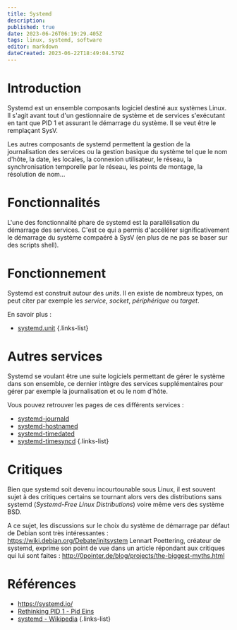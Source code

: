 ```yaml
---
title: Systemd
description: 
published: true
date: 2023-06-26T06:19:29.405Z
tags: linux, systemd, software
editor: markdown
dateCreated: 2023-06-22T18:49:04.579Z
---
```


# Introduction
Systemd est un ensemble composants logiciel destiné aux systèmes Linux. Il s'agit avant tout d'un gestionnaire de système et de services s'exécutant en tant que PID 1 et assurant le démarrage du système. Il se veut être le remplaçant SysV.

Les autres composants de systemd permettent la gestion de la journalisation des services ou la gestion basique du système tel que le nom d'hôte, la date, les locales, la connexion utilisateur, le réseau, la synchronisation temporelle par le réseau, les points de montage, la résolution de nom...

# Fonctionnalités
L'une des fonctionnalité phare de systemd est la parallélisation du démarrage des services. C'est ce qui a permis d'accélérer significativement le démarrage du système compaéré à SysV (en plus de ne pas se baser sur des scripts shell).

# Fonctionnement
Systemd est construit autour des *units*. Il en existe de nombreux types, on peut citer par exemple les *service*, *socket*, *périphérique* ou *target*.

En savoir plus : 
- [systemd.unit](/systemd/unit)
{.links-list}

# Autres services
Systemd se voulant être une suite logiciels permettant de gérer le système dans son ensemble, ce dernier intègre des services supplémentaires pour gérer par exemple la journalisation et ou le nom d'hôte.

Vous pouvez retrouver les pages de ces différents services :

- [systemd-journald](/systemd/journald)
- [systemd-hostnamed](/systemd/hostnamed)
- [systemd-timedated](/systemd/timedated)
- [systemd-timesyncd](/systemd/timesyncd)
{.links-list}

# Critiques
Bien que systemd soit devenu incourtounable sous Linux, il est souvent sujet à des critiques certains se tournant alors vers des distributions sans systemd (*Systemd-Free Linux Distributions*) voire même vers des système BSD.

A ce sujet, les discussions sur le choix du système de démarrage par défaut de Debian sont très intéressantes : https://wiki.debian.org/Debate/initsystem
Lennart Poettering, créateur de systemd, exprime son point de vue dans un article répondant aux critiques qui lui sont faites : http://0pointer.de/blog/projects/the-biggest-myths.html

# Références
- https://systemd.io/
- [Rethinking PID 1 - Pid Eins](http://0pointer.de/blog/projects/systemd.html)
- [systemd - Wikipedia](https://en.wikipedia.org/wiki/Systemd)
{.links-list}
